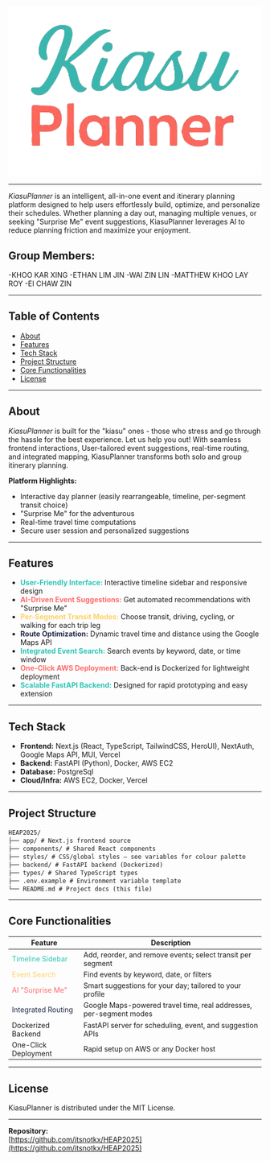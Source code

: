 ![App Screenshot](frontend/public/KiasuPlanner.png)<hr>

*KiasuPlanner* is an intelligent, all-in-one event and itinerary planning platform designed to help users effortlessly build, optimize, and personalize their schedules. Whether planning a day out, managing multiple venues, or seeking "Surprise Me" event suggestions, KiasuPlanner leverages AI to reduce planning friction and maximize your enjoyment.

## Group Members:
-KHOO KAR XING
-ETHAN LIM JIN
-WAI ZIN LIN
-MATTHEW KHOO LAY ROY
-EI CHAW ZIN

---

## Table of Contents

- [About](#about)
- [Features](#features)
- [Tech Stack](#tech-stack)
- [Project Structure](#project-structure)
- [Core Functionalities](#core-functionalities)
- [License](#license)

---

## About

*KiasuPlanner* is built for the "kiasu" ones - those who stress and go through the hassle for the best experience. Let us help you out! With seamless frontend interactions, User-tailored event suggestions, real-time routing, and integrated mapping, KiasuPlanner transforms both solo and group itinerary planning.

**Platform Highlights:**
- Interactive day planner (easily rearrangeable, timeline, per-segment transit choice)
- "Surprise Me" for the adventurous
- Real-time travel time computations
- Secure user session and personalized suggestions

---

## Features

- <span style="color: #2EC4B6;"><b>User-Friendly Interface:</b></span> Interactive timeline sidebar and responsive design
- <span style="color: #FF6B6B;"><b>AI-Driven Event Suggestions:</b></span> Get automated recommendations with "Surprise Me"
- <span style="color: #FFD166;"><b>Per-Segment Transit Modes:</b></span> Choose transit, driving, cycling, or walking for each trip leg
- <span style="color: #232946;"><b>Route Optimization:</b></span> Dynamic travel time and distance using the Google Maps API
- <span style="color: #2EC4B6;"><b>Integrated Event Search:</b></span> Search events by keyword, date, or time window
- <span style="color: #FF6B6B;"><b>One-Click AWS Deployment:</b></span> Back-end is Dockerized for lightweight deployment
- <span style="color: #2EC4B6;"><b>Scalable FastAPI Backend:</b></span> Designed for rapid prototyping and easy extension

---

## Tech Stack

- **Frontend:** Next.js (React, TypeScript, TailwindCSS, HeroUI), NextAuth, Google Maps API, MUI, Vercel
- **Backend:** FastAPI (Python), Docker, AWS EC2
- **Database:** PostgreSql
- **Cloud/Infra:** AWS EC2, Docker, Vercel

---

## Project Structure
```
HEAP2025/
├── app/ # Next.js frontend source
├── components/ # Shared React components
├── styles/ # CSS/global styles – see variables for colour palette
├── backend/ # FastAPI backend (Dockerized)
├── types/ # Shared TypeScript types
├── .env.example # Environment variable template
└── README.md # Project docs (this file)
```
---

## Core Functionalities

| Feature                | Description                                                         |
|------------------------|---------------------------------------------------------------------|
| <span style="color: #2EC4B6;">Timeline Sidebar</span>       | Add, reorder, and remove events; select transit per segment         |
| <span style="color: #FFD166;">Event Search</span>           | Find events by keyword, date, or filters                            |
| <span style="color: #FF6B6B;">AI "Surprise Me"</span>       | Smart suggestions for your day; tailored to your profile            |
| <span style="color: #232946;">Integrated Routing</span>     | Google Maps-powered travel time, real addresses, per-segment modes  |
| Dockerized Backend     | FastAPI server for scheduling, event, and suggestion APIs           |
| One-Click Deployment   | Rapid setup on AWS or any Docker host                               |

---

## License

KiasuPlanner is distributed under the MIT License.

---

**Repository:**  
[https://github.com/itsnotkx/HEAP2025](https://github.com/itsnotkx/HEAP2025)
